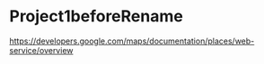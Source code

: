 # Project1beforeRename

https://developers.google.com/maps/documentation/places/web-service/overview
